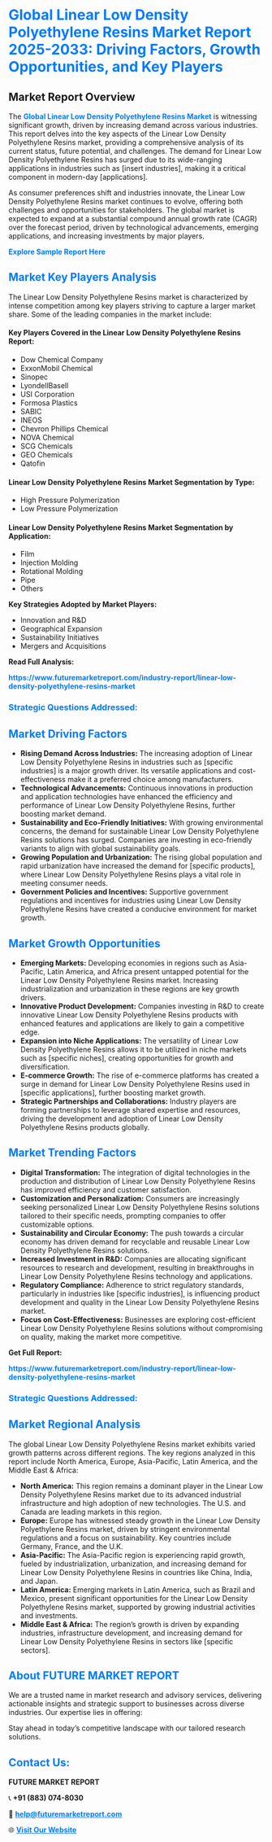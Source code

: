 <h1 style="color: #007BFF;">Global Linear Low Density Polyethylene Resins Market Report 2025-2033: Driving Factors, Growth Opportunities, and Key Players</h1>

<section id="overview">
<h2>Market Report Overview</h2>
<p>The <a href="https://www.futuremarketreport.com/industry-report/linear-low-density-polyethylene-resins-market" style="color: #007BFF; text-decoration: none;"><strong>Global Linear Low Density Polyethylene Resins Market</strong></a> is witnessing significant growth, driven by increasing demand across various industries. This report delves into the key aspects of the Linear Low Density Polyethylene Resins market, providing a comprehensive analysis of its current status, future potential, and challenges. The demand for Linear Low Density Polyethylene Resins has surged due to its wide-ranging applications in industries such as [insert industries], making it a critical component in modern-day [applications].</p>
<p>As consumer preferences shift and industries innovate, the Linear Low Density Polyethylene Resins market continues to evolve, offering both challenges and opportunities for stakeholders. The global market is expected to expand at a substantial compound annual growth rate (CAGR) over the forecast period, driven by technological advancements, emerging applications, and increasing investments by major players.</p>
</section>

<section id="overview">
<p><a href="https://www.futuremarketreport.com/request-sample/reportId=85342" style="color: #007BFF; text-decoration: none;"><strong>Explore Sample Report Here</strong></a></p>
</section>

<section id="key-players">
<h2 style="color: #007BFF;">Market Key Players Analysis</h2>
<p>The Linear Low Density Polyethylene Resins market is characterized by intense competition among key players striving to capture a larger market share. Some of the leading companies in the market include:</p>
<h4>Key Players Covered in the Linear Low Density Polyethylene Resins Report:</h4>
<ul><li>Dow Chemical Company</li><li>ExxonMobil Chemical</li><li>Sinopec</li><li>LyondellBasell</li><li>USI Corporation</li><li>Formosa Plastics</li><li>SABIC</li><li>INEOS</li><li>Chevron Phillips Chemical</li><li>NOVA Chemical</li><li>SCG Chemicals</li><li>GEO Chemicals</li><li>Qatofin</li></ul>
<h4>Linear Low Density Polyethylene Resins Market Segmentation by Type:</h4>
<ul><li>High Pressure Polymerization</li><li>Low Pressure Polymerization</li></ul>

<h4>Linear Low Density Polyethylene Resins Market Segmentation by Application:</h4>
<ul><li>Film</li><li>Injection Molding</li><li>Rotational Molding</li><li>Pipe</li><li>Others</li></ul>
<p><strong>Key Strategies Adopted by Market Players:</strong></p>
<ul>
<li>Innovation and R&D</li>
<li>Geographical Expansion</li>
<li>Sustainability Initiatives</li>
<li>Mergers and Acquisitions</li>
</ul>
</section>

<section>
<p><strong>Read Full Analysis: </strong></p><a href="https://www.futuremarketreport.com/industry-report/linear-low-density-polyethylene-resins-market" style="color: #007BFF; text-decoration: none;"><strong>https://www.futuremarketreport.com/industry-report/linear-low-density-polyethylene-resins-market</strong></a>
<h3 style="color: #007BFF;">Strategic Questions Addressed:</h3>
</section>

<section id="driving-factors">
<h2 style="color: #007BFF;">Market Driving Factors</h2>
<ul>
<li><strong>Rising Demand Across Industries:</strong> The increasing adoption of Linear Low Density Polyethylene Resins in industries such as [specific industries] is a major growth driver. Its versatile applications and cost-effectiveness make it a preferred choice among manufacturers.</li>
<li><strong>Technological Advancements:</strong> Continuous innovations in production and application technologies have enhanced the efficiency and performance of Linear Low Density Polyethylene Resins, further boosting market demand.</li>
<li><strong>Sustainability and Eco-Friendly Initiatives:</strong> With growing environmental concerns, the demand for sustainable Linear Low Density Polyethylene Resins solutions has surged. Companies are investing in eco-friendly variants to align with global sustainability goals.</li>
<li><strong>Growing Population and Urbanization:</strong> The rising global population and rapid urbanization have increased the demand for [specific products], where Linear Low Density Polyethylene Resins plays a vital role in meeting consumer needs.</li>
<li><strong>Government Policies and Incentives:</strong> Supportive government regulations and incentives for industries using Linear Low Density Polyethylene Resins have created a conducive environment for market growth.</li>
</ul>
</section>

<section id="growth-opportunities">
<h2 style="color: #007BFF;">Market Growth Opportunities</h2>
<ul>
<li><strong>Emerging Markets:</strong> Developing economies in regions such as Asia-Pacific, Latin America, and Africa present untapped potential for the Linear Low Density Polyethylene Resins market. Increasing industrialization and urbanization in these regions are key growth drivers.</li>
<li><strong>Innovative Product Development:</strong> Companies investing in R&D to create innovative Linear Low Density Polyethylene Resins products with enhanced features and applications are likely to gain a competitive edge.</li>
<li><strong>Expansion into Niche Applications:</strong> The versatility of Linear Low Density Polyethylene Resins allows it to be utilized in niche markets such as [specific niches], creating opportunities for growth and diversification.</li>
<li><strong>E-commerce Growth:</strong> The rise of e-commerce platforms has created a surge in demand for Linear Low Density Polyethylene Resins used in [specific applications], further boosting market growth.</li>
<li><strong>Strategic Partnerships and Collaborations:</strong> Industry players are forming partnerships to leverage shared expertise and resources, driving the development and adoption of Linear Low Density Polyethylene Resins products globally.</li>
</ul>
</section>

<section id="trending-factors">
<h2 style="color: #007BFF;">Market Trending Factors</h2>
<ul>
<li><strong>Digital Transformation:</strong> The integration of digital technologies in the production and distribution of Linear Low Density Polyethylene Resins has improved efficiency and customer satisfaction.</li>
<li><strong>Customization and Personalization:</strong> Consumers are increasingly seeking personalized Linear Low Density Polyethylene Resins solutions tailored to their specific needs, prompting companies to offer customizable options.</li>
<li><strong>Sustainability and Circular Economy:</strong> The push towards a circular economy has driven demand for recyclable and reusable Linear Low Density Polyethylene Resins solutions.</li>
<li><strong>Increased Investment in R&D:</strong> Companies are allocating significant resources to research and development, resulting in breakthroughs in Linear Low Density Polyethylene Resins technology and applications.</li>
<li><strong>Regulatory Compliance:</strong> Adherence to strict regulatory standards, particularly in industries like [specific industries], is influencing product development and quality in the Linear Low Density Polyethylene Resins market.</li>
<li><strong>Focus on Cost-Effectiveness:</strong> Businesses are exploring cost-efficient Linear Low Density Polyethylene Resins solutions without compromising on quality, making the market more competitive.</li>
</ul>
</section>

<section>
<p><strong>Get Full Report: </strong></p><a href="https://www.futuremarketreport.com/industry-report/linear-low-density-polyethylene-resins-market" style="color: #007BFF; text-decoration: none;"><strong>https://www.futuremarketreport.com/industry-report/linear-low-density-polyethylene-resins-market</strong></a>
<h3 style="color: #007BFF;">Strategic Questions Addressed:</h3>
</section>


<section id="regional-analysis">
<h2 style="color: #007BFF;">Market Regional Analysis</h2>
<p>The global Linear Low Density Polyethylene Resins market exhibits varied growth patterns across different regions. The key regions analyzed in this report include North America, Europe, Asia-Pacific, Latin America, and the Middle East & Africa:</p>
<ul>
<li><strong>North America:</strong> This region remains a dominant player in the Linear Low Density Polyethylene Resins market due to its advanced industrial infrastructure and high adoption of new technologies. The U.S. and Canada are leading markets in this region.</li>
<li><strong>Europe:</strong> Europe has witnessed steady growth in the Linear Low Density Polyethylene Resins market, driven by stringent environmental regulations and a focus on sustainability. Key countries include Germany, France, and the U.K.</li>
<li><strong>Asia-Pacific:</strong> The Asia-Pacific region is experiencing rapid growth, fueled by industrialization, urbanization, and increasing demand for Linear Low Density Polyethylene Resins in countries like China, India, and Japan.</li>
<li><strong>Latin America:</strong> Emerging markets in Latin America, such as Brazil and Mexico, present significant opportunities for the Linear Low Density Polyethylene Resins market, supported by growing industrial activities and investments.</li>
<li><strong>Middle East & Africa:</strong> The region’s growth is driven by expanding industries, infrastructure development, and increasing demand for Linear Low Density Polyethylene Resins in sectors like [specific sectors].</li>
</ul>
</section>

<footer>
<h2 style="color: #007BFF;">About FUTURE MARKET REPORT</h2>
<p>We are a trusted name in market research and advisory services, delivering actionable insights and strategic support to businesses across diverse industries. Our expertise lies in offering:</p>

<p>Stay ahead in today’s competitive landscape with our tailored research solutions.</p>

<h2 style="color: #007BFF;">Contact Us:</h2>
<p><strong>FUTURE MARKET REPORT</strong></p>
<p>📞 <strong>+91 (883) 074-8030</strong></p>
<p>📧 <strong><a href="mailto:help@futuremarketreport.com" style="color: #007BFF;">help@futuremarketreport.com</a></strong></p>
<p>🌐 <strong><a href="https://www.futuremarketreport.com/" style="color: #007BFF;">Visit Our Website</a></strong></p>
</footer>
